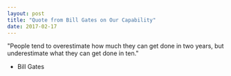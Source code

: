 ```yaml
---
layout: post
title: "Quote from Bill Gates on Our Capability"
date: 2017-02-17
---
```


"People tend to overestimate how much they can get done in two years, but underestimate what they can get done in ten."
- Bill Gates
